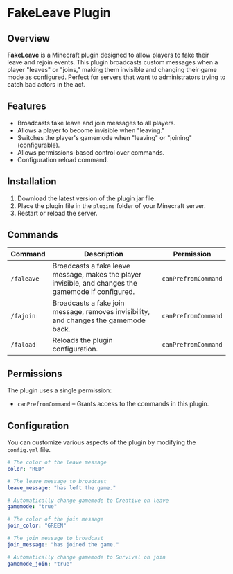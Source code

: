 # FakeLeave Plugin

## Overview
**FakeLeave** is a Minecraft plugin designed to allow players to fake their leave and rejoin events. This plugin broadcasts custom messages when a player "leaves" or "joins," making them invisible and changing their game mode as configured. Perfect for servers that want to administrators trying to catch bad actors in the act.

## Features
- Broadcasts fake leave and join messages to all players.
- Allows a player to become invisible when "leaving."
- Switches the player's gamemode when "leaving" or "joining" (configurable).
- Allows permissions-based control over commands.
- Configuration reload command.

## Installation

1. Download the latest version of the plugin jar file.
2. Place the plugin file in the `plugins` folder of your Minecraft server.
3. Restart or reload the server.

## Commands

| Command  | Description                  | Permission             |
| -------- | ---------------------------- | ---------------------- |
| `/faleave` | Broadcasts a fake leave message, makes the player invisible, and changes the gamemode if configured. | `canPrefromCommand`     |
| `/fajoin`  | Broadcasts a fake join message, removes invisibility, and changes the gamemode back. | `canPrefromCommand`     |
| `/faload`  | Reloads the plugin configuration. | `canPrefromCommand`     |

## Permissions
The plugin uses a single permission:

- `canPrefromCommand` – Grants access to the commands in this plugin.

## Configuration

You can customize various aspects of the plugin by modifying the `config.yml` file.

```yaml
# The color of the leave message
color: "RED"

# The leave message to broadcast
leave_message: "has left the game."

# Automatically change gamemode to Creative on leave
gamemode: "true"

# The color of the join message
join_color: "GREEN"

# The join message to broadcast
join_message: "has joined the game."

# Automatically change gamemode to Survival on join
gamemode_join: "true"
